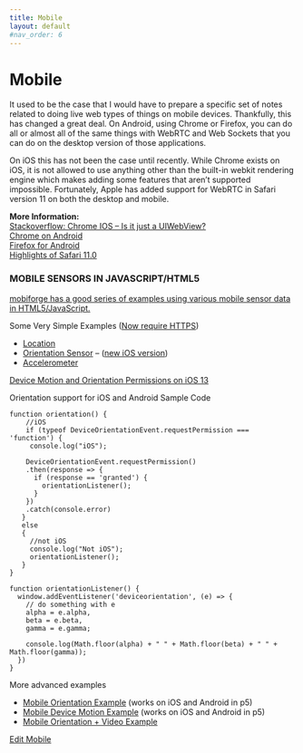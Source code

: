 ```yaml
---
title: Mobile
layout: default
#nav_order: 6
---
```


# Mobile

It used to be the case that I would have to prepare a specific set of notes related to doing live web types of things on mobile devices. Thankfully, this has changed a great deal. On Android, using Chrome or Firefox, you can do all or almost all of the same things with WebRTC and Web Sockets that you can do on the desktop version of those applications.

On iOS this has not been the case until recently. While Chrome exists on iOS, it is not allowed to use anything other than the built-in webkit rendering engine which makes adding some features that aren’t supported impossible. Fortunately, Apple has added support for WebRTC in Safari version 11 on both the desktop and mobile.

**More Information:**  
[Stackoverflow: Chrome IOS – Is it just a UIWebView?](http://stackoverflow.com/questions/11259152/chrome-ios-is-it-just-a-uiwebview)  
[Chrome on Android](http://techcrunch.com/2013/08/20/google-launches-chrome-29-with-improved-omnibox-suggestions-on-desktop-webrtc-on-android/)  
[Firefox for Android](https://blog.mozilla.org/blog/2013/09/17/webrtc-now-available-across-mobile-and-desktop-with-new-firefox-for-android-compatibility/)  
[Highlights of Safari 11.0](https://developer.apple.com/library/content/releasenotes/General/WhatsNewInSafari/Safari_11_0/Safari_11_0.html)

### MOBILE SENSORS IN JAVASCRIPT/HTML5

[mobiforge has a good series of examples using various mobile sensor data in HTML5/JavaScript.](http://mobiforge.com/developing/story/sense-and-sensor-bility-access-mobile-device-sensors-with-javascript)

Some Very Simple Examples ([Now require HTTPS](https://sites.google.com/a/chromium.org/dev/Home/chromium-security/deprecating-powerful-features-on-insecure-origins))

- [Location](https://itp.nyu.edu/~sve204/liveweb_spring2022/location.html)
- [Orientation Sensor](https://itp.nyu.edu/~sve204/liveweb_spring2022/direction.html) – ([new iOS version](https://itp.nyu.edu/~sve204/liveweb_spring2022/motion_ios.html))
- [Accelerometer](https://itp.nyu.edu/~sve204/liveweb_spring2022/accel.html)

[Device Motion and Orientation Permissions on iOS 13](https://medium.com/flawless-app-stories/how-to-request-device-motion-and-orientation-permission-in-ios-13-74fc9d6cd140)

Orientation support for iOS and Android Sample Code

    function orientation() {
        //iOS
        if (typeof DeviceOrientationEvent.requestPermission === 'function') {
         console.log("iOS");

        DeviceOrientationEvent.requestPermission()
        .then(response => {
          if (response == 'granted') {
            orientationListener();
          }
        })
        .catch(console.error)
       }
       else
       {
         //not iOS
         console.log("Not iOS");
         orientationListener();
       }
    }

    function orientationListener() {
      window.addEventListener('deviceorientation', (e) => {
        // do something with e
        alpha = e.alpha,
        beta = e.beta,
        gamma = e.gamma;

        console.log(Math.floor(alpha) + " " + Math.floor(beta) + " " + Math.floor(gamma));
      })
    }

More advanced examples

- [Mobile Orientation Example](https://editor.p5js.org/shawn/sketches/dqmXgrIfj) (works on iOS and Android in p5)
- [Mobile Device Motion Example](https://editor.p5js.org/shawn/sketches/kCGb4yHim) (works on iOS and Android in p5)
- [Mobile Orientation + Video Example](https://editor.p5js.org/shawn/sketches/NpqagmgyY)

[Edit Mobile](https://itp.nyu.edu/classes/liveweb-fall2023/wp-admin/post.php?post=4966&action=edit)
